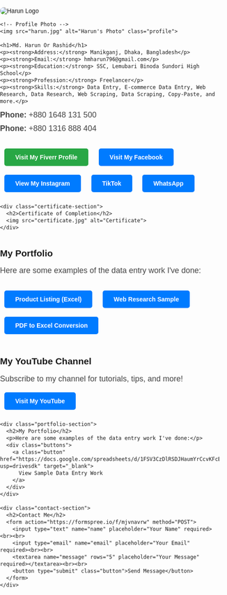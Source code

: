 <!DOCTYPE html>
<html lang="en">
<head><link href="https://unpkg.com/aos@2.3.1/dist/aos.css" rel="stylesheet">
  <meta charset="UTF-8">
  <title>Md. Harun Or Rashid</title>
  <style>
    body <button id="backToTop">↑</button>
    {
      font-family: Arial, sans-serif;
      background-color: #f5f5f5;
      margin: 0;
      padding: 0;
      text-align: center;
      <script src="https://unpkg.com/aos@2.3.1/dist/aos.js"></script>
<script>
     AOS.init();
</script>
      <script>
  window.addEventListener('load', () => {
    document.getElementById('preloader').style.display = 'none';
  });
</script>
    <script>
  const btn = document.getElementById('backToTop');
  window.onscroll = () => {
    if (window.scrollY > 300) {
      btn.style.display = 'block';
    } else {
      btn.style.display = 'none';
    }
  };
  btn.onclick = () => {
    window.scrollTo({ top: 0, behavior: 'smooth' });
  };
</script>
      }
      <div data-aos="fade-up">
  <!-- content here -->
</div>
      <div id="preloader">
  <div class="loader"></div>
</div>
    .container {
      padding: 30px;
    }
    img.profile {
      border-radius: 50%;
      width: 200px;
      height: 200px;
      object-fit: cover;
      border: 3px solid #444;
    }
    h1 {
      color: #333;
    }
    p {
      font-size: 18px;
      color: #444;
      max-width: 600px;
      margin: 10px auto;
    }
    .buttons {
      margin-top: 25px;
    }
    a.button {
      display: inline-block;
      margin: 10px;
      padding: 12px 25px;
      background-color: #007bff;
      color: white;
      text-decoration: none;
      border-radius: 5px;
      font-weight: bold;
    }
    a.button:hover {
      background-color: #0056b3;
    }
    a.fiverr {
      background-color: #28a745;
    }
    a.fiverr:hover {
      background-color: #218838;
    }
    .certificate-section {
      margin-top: 40px;
    }
    .certificate-section img {
      max-width: 90%;
      border: 2px solid #ccc;
      box-shadow: 2px 2px 12px rgba(0, 0, 0, 0.2);
    }
    .portfolio-section {
      margin-top: 40px;
    }
    .contact-section {
      margin-top: 50px;
    }
    input, textarea {
      width: 80%;
      max-width: 400px;
      padding: 10px;
      margin: 5px auto;
      border: 1px solid #ccc;
      border-radius: 5px;
    }
    button {
      margin-top: 10px;
    }
  </style>
</head>
<body>
  <div class="container>
<!-- Search Bar -->
    <h2>Search My Website</h2>
    <div class="gcse-search"></div>

  </div>

  <script async src="https://cse.google.com/cse.js?cx=e3423b1d95f9043ee"></script>
</body>
    <!-- Logo Section -->
    <div style="margin-top: 20px;">
      <img src="harun-logo.png" alt="Harun Logo" style="width: 180px; border-radius: 15px;">
    </div>

    <!-- Profile Photo -->
    <img src="harun.jpg" alt="Harun's Photo" class="profile">

    <h1>Md. Harun Or Rashid</h1>
    <p><strong>Address:</strong> Manikganj, Dhaka, Bangladesh</p>
    <p><strong>Email:</strong> hmharun796@gmail.com</p>
    <p><strong>Education:</strong> SSC, Lemubari Binoda Sundori High School</p>
    <p><strong>Profession:</strong> Freelancer</p>
    <p><strong>Skills:</strong> Data Entry, E-commerce Data Entry, Web Research, Data Research, Web Scraping, Data Scraping, Copy-Paste, and more.</p>
<p><strong>Phone:</strong> +880 1648 131 500</p>
<p><strong>Phone:</strong> +880 1316 888 404</p>
    <div class="buttons">
      <a class="button fiverr" href="https://www.fiverr.com/s/dDlW3G3" target="_blank">Visit My Fiverr Profile</a>
      <a class="button" href="https://www.facebook.com/share/r/1BcEg68nzy/" target="_blank">Visit My Facebook</a>
      <a class="button" href="https://www.instagram.com/p/DIeAfFXT_oO/" target="_blank">View My Instagram</a>
      <a class="button" href="https://www.tiktok.com/@user6071584366187" target="_blank">TikTok</a>
      <a class="button" href="https://wa.me/8801648131500?text=Hi,%20I%20want%20to%20contact%20you" target="_blank">WhatsApp</a>
    </div>

    <div class="certificate-section">
      <h2>Certificate of Completion</h2>
      <img src="certificate.jpg" alt="Certificate">
    </div>
<div class="portfolio-section">
  <h2>My Portfolio</h2>
  <p>Here are some examples of the data entry work I've done:</p>
  <div class="buttons">
    <a class="button" href="https://drive.google.com/file/d/1xA2EXAMPLE123/view" target="_blank">Product Listing (Excel)</a>
    <a class="button" href="https://drive.google.com/file/d/1yB3EXAMPLE456/view" target="_blank">Web Research Sample</a>
    <a class="button" href="https://drive.google.com/file/d/1zC4EXAMPLE789/view" target="_blank">PDF to Excel Conversion</a>
  </div>
</div>
    <div class="youtube-section" style="margin-top: 40px;">
      <h2>My YouTube Channel</h2>
      <p>Subscribe to my channel for tutorials, tips, and more!</p>
      <a class="button" href="https://youtube.com/@mdharun-n6j" target="_blank">Visit My YouTube</a>
    </div>

    <div class="portfolio-section">
      <h2>My Portfolio</h2>
      <p>Here are some examples of the data entry work I've done:</p>
      <div class="buttons">
        <a class="button" href="https://docs.google.com/spreadsheets/d/1FSV3CzDlRSDJHaumYrCcvKFcBKGedUhFU9qPDY6viW4/edit?usp=drivesdk" target="_blank">
          View Sample Data Entry Work
        </a>
      </div>
    </div>

    <div class="contact-section">
      <h2>Contact Me</h2>
      <form action="https://formspree.io/f/mjvnavrw" method="POST">
        <input type="text" name="name" placeholder="Your Name" required><br><br>
        <input type="email" name="email" placeholder="Your Email" required><br><br>
        <textarea name="message" rows="5" placeholder="Your Message" required></textarea><br><br>
        <button type="submit" class="button">Send Message</button>
      </form>
    </div>

  </div>
</body>
</html><!DOCTYPE html><html lang="en">
<head>
  <meta charset="UTF-8">
  <meta name="viewport" content="width=device-width, initial-scale=1.0">
  <title>Md. Harun Or Rashid</title>
  <link rel="stylesheet" href="https://cdnjs.cloudflare.com/ajax/libs/font-awesome/6.5.0/css/all.min.css">
  <link rel="stylesheet" href="https://unpkg.com/aos@2.3.1/dist/aos.css">
  <style>
    html {
      scroll-behavior: smooth;
    }
    body {
      font-family: Arial, sans-serif;
      margin: 0;
      padding: 0;
    }
    .navbar {
      position: sticky;
      top: 0;
      background: #fff;
      padding: 10px 20px;
      box-shadow: 0 2px 5px rgba(0, 0, 0, 0.1);
      z-index: 999;
    }
    .navbar h1 {
      margin: 0;
    }
    .container {
      padding: 20px;
    }
    .profile {
      width: 200px;
      border-radius: 15px;
    }
    <head>
  ...
  <link rel="stylesheet" href="https://cdnjs.cloudflare.com/ajax/libs/font-awesome/6.5.0/css/all.min.css">
  ...
</head>
    .buttons a {
<div class="buttons">
  <a class="button fiverr" href="https://www.fiverr.com/s/dDlW3G3" target="_blank">
    <i class="fab fa-fiverr"></i> Fiverr
  </a>
  <a class="button" href="https://www.facebook.com/share/r/1BcEg68nzy/" target="_blank">
    <i class="fab fa-facebook"></i> Facebook
  </a>
  <a class="button" href="https://www.instagram.com/p/DIeAfFXT_oO/" target="_blank">
    <i class="fab fa-instagram"></i> Instagram
  </a>
  <a class="button" href="https://www.tiktok.com/@user6071584366187" target="_blank">
    <i class="fab fa-tiktok"></i> TikTok
  </a>
  <a class="button" href="https://wa.me/8801648131500?text=Hi,%20I%20want%20to%20contact%20you" target="_blank">
    <i class="fab fa-whatsapp"></i> WhatsApp
  </a>
  <a class="button" href="https://youtube.com/@mdharun-n6j" target="_blank">
    <i class="fab fa-youtube"></i> YouTube
  </a>
</div>

